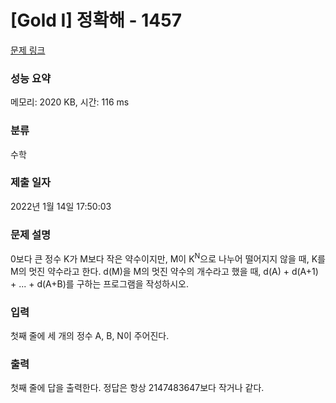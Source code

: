 # [Gold I] 정확해 - 1457 

[문제 링크](https://www.acmicpc.net/problem/1457) 

### 성능 요약

메모리: 2020 KB, 시간: 116 ms

### 분류

수학

### 제출 일자

2022년 1월 14일 17:50:03

### 문제 설명

<p>0보다 큰 정수 K가 M보다 작은 약수이지만, M이 K<sup>N</sup>으로 나누어 떨어지지 않을 때, K를 M의 멋진 약수라고 한다. d(M)을 M의 멋진 약수의 개수라고 했을 때, d(A) + d(A+1) + ... + d(A+B)를 구하는 프로그램을 작성하시오.</p>

### 입력 

 <p>첫째 줄에 세 개의 정수 A, B, N이 주어진다.</p>

### 출력 

 <p>첫째 줄에 답을 출력한다. 정답은 항상 2147483647보다 작거나 같다.</p>

